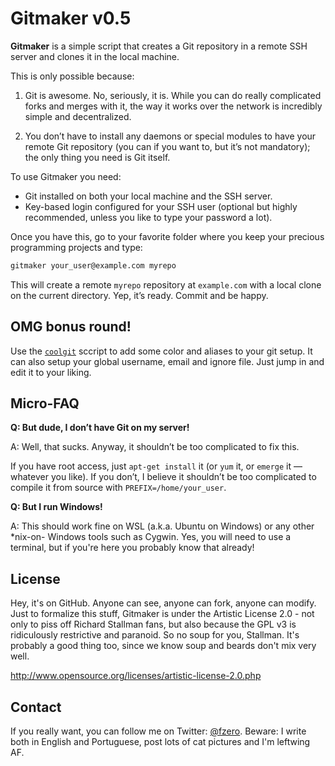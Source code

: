 # Gitmaker v0.5

**Gitmaker** is a simple script that creates a Git repository in a remote SSH
server and clones it in the local machine.

This is only possible because:

1. Git is awesome. No, seriously, it is. While you can do really complicated
forks and merges with it, the way it works over the network is incredibly simple
and decentralized.

2. You don’t have to install any daemons or special modules to have your remote
Git repository (you can if you want to, but it’s not mandatory); the only thing
you need is Git itself.

To use Gitmaker you need:

* Git installed on both your local machine and the SSH server. 
* Key-based login configured for your SSH user (optional but highly recommended, unless you like to type your password a lot).

Once you have this, go to your favorite folder where you keep your precious programming projects and type:

```sh
gitmaker your_user@example.com myrepo
```

This will create a remote `myrepo` repository at `example.com` with a local clone
on the current directory. Yep, it’s ready. Commit and be happy.


## OMG bonus round!

Use the [`coolgit`](coolgit) sccript to add some color and aliases to your git setup. It can
also setup your global username, email and ignore file. Just jump in and edit it
to your liking.


## Micro-FAQ

**Q: But dude, I don’t have Git on my server!**

A: Well, that sucks. Anyway, it shouldn’t be too complicated to fix this.

If you have root access, just `apt-get install` it (or `yum` it, or `emerge` it —
whatever you like). If you don’t, I believe it shouldn’t be too complicated
to compile it from source with `PREFIX=/home/your_user`.


**Q: But I run Windows!**

A: This should work fine on WSL (a.k.a. Ubuntu on Windows) or any other *nix-on-
Windows tools such as Cygwin. Yes, you will need to use a terminal, but if
you're here you probably know that already!


## License

Hey, it's on GitHub. Anyone can see, anyone can fork, anyone can modify. Just
to formalize this stuff, Gitmaker is under the Artistic License 2.0 - not only
to piss off Richard Stallman fans, but also because the GPL v3 is ridiculously
restrictive and paranoid. So no soup for you, Stallman. It's probably a good
thing too, since we know soup and beards don't mix very well.

http://www.opensource.org/licenses/artistic-license-2.0.php


## Contact

If you really want, you can follow me on Twitter:
[@fzero](https://twitter.com/fzero). Beware: I write both in English and
Portuguese, post lots of cat pictures and I'm leftwing AF.
